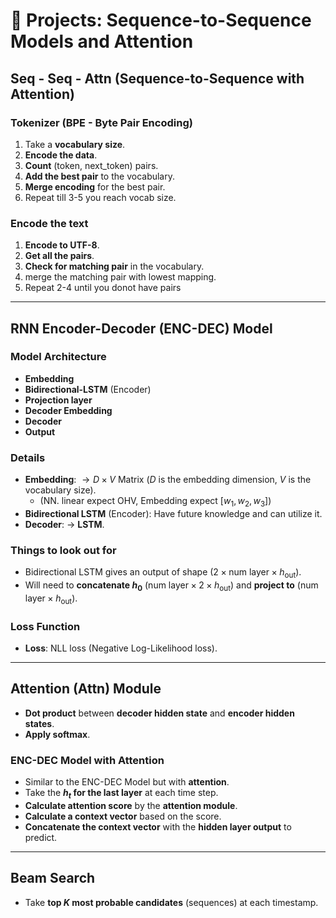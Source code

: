 # 🤖 Projects: Sequence-to-Sequence Models and Attention

## Seq - Seq - Attn (Sequence-to-Sequence with Attention)

### Tokenizer (BPE - Byte Pair Encoding)

1. Take a **vocabulary size**.
2. **Encode the data**.
3. **Count** (token, next\_token) pairs.
4. **Add the best pair** to the vocabulary.
5. **Merge encoding** for the best pair.
6. Repeat till 3-5 you reach vocab size.

### Encode the text

1. **Encode to UTF-8**.
2. **Get all the pairs**.
3. **Check for matching pair** in the vocabulary.
4. merge the matching pair with lowest mapping.
5. Repeat 2-4 until you donot have pairs 

---

## RNN Encoder-Decoder (ENC-DEC) Model

### Model Architecture

* **Embedding**
* **Bidirectional-LSTM** (Encoder)
* **Projection layer** 
* **Decoder Embedding**
* **Decoder**
* **Output**

### Details

* **Embedding**: $\rightarrow D \times V$ Matrix ($D$ is the embedding dimension, $V$ is the vocabulary size).
    * (NN. linear expect OHV, Embedding expect $[w_1, w_2, w_3]$)
* **Bidirectional LSTM** (Encoder): Have future knowledge and can utilize it.
* **Decoder**: $\rightarrow$ **LSTM**.

### **Things to look out for**

* Bidirectional LSTM gives an output of shape $(2 \times \text{num layer} \times h_{\text{out}})$.
* Will need to **concatenate $h_0$** $(\text{num layer} \times 2 \times h_{\text{out}})$ and **project to** $(\text{num layer} \times h_{\text{out}})$.

### Loss Function

* **Loss**: NLL loss (Negative Log-Likelihood loss).

---

## Attention (Attn) Module

* **Dot product** between **decoder hidden state** and **encoder hidden states**.
* **Apply softmax**.

### ENC-DEC Model with Attention

* Similar to the ENC-DEC Model but with **attention**.
* Take the **$h_t$ for the last layer** at each time step.
* **Calculate attention score** by the **attention module**.
* **Calculate a context vector** based on the score.
* **Concatenate the context vector** with the **hidden layer output** to predict.

---

## Beam Search

* Take **top $K$ most probable candidates** (sequences) at each timestamp.
